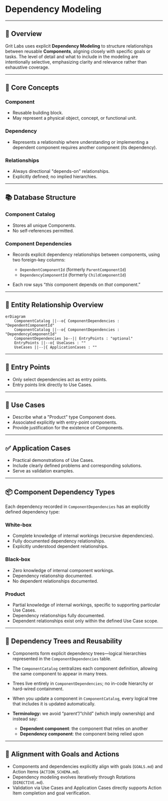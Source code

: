 # Dependency Modeling

---

## 📌 Overview

Grit Labs uses explicit **Dependency Modeling** to structure relationships between reusable **Components**, aligning closely with specific goals or tasks. The level of detail and what to include in the modeling are intentionally selective, emphasizing clarity and relevance rather than exhaustive coverage.

---

## 📐 Core Concepts

### Component

* Reusable building block.
* May represent a physical object, concept, or functional unit.

### Dependency

* Represents a relationship where understanding or implementing a dependent component requires another component (its dependency).

### Relationships

* Always directional "depends-on" relationships.
* Explicitly defined; no implied hierarchies.

---

## 📚 Database Structure

### Component Catalog

* Stores all unique Components.
* No self-references permitted.

### Component Dependencies

* Records explicit dependency relationships between components, using two foreign-key columns:

  * `DependentComponentId` (formerly `ParentComponentId`)
  * `DependencyComponentId` (formerly `ChildComponentId`)
* Each row says “*this* component depends on *that* component.”

---

## 🔗 Entity Relationship Overview

```mermaid
erDiagram
    ComponentCatalog ||--o{ ComponentDependencies : "DependentComponentId"
    ComponentCatalog ||--o{ ComponentDependencies : "DependencyComponentId"
    ComponentDependencies }o--|| EntryPoints : "optional"
    EntryPoints ||--o{ UseCases : ""
    UseCases ||--|{ ApplicationCases : ""
```

---

## 🎯 Entry Points

* Only select dependencies act as entry points.
* Entry points link directly to Use Cases.

---

## 🚩 Use Cases

* Describe what a "Product" type Component does.
* Associated explicitly with entry-point components.
* Provide justification for the existence of Components.

---

## ✅ Application Cases

* Practical demonstrations of Use Cases.
* Include clearly defined problems and corresponding solutions.
* Serve as validation examples.

---

## 📦 Component Dependency Types

Each dependency recorded in `ComponentDependencies` has an explicitly defined dependency type:

### White-box

* Complete knowledge of internal workings (recursive dependencies).
* Fully documented dependency relationships.
* Explicitly understood dependent relationships.

### Black-box

* Zero knowledge of internal component workings.
* Dependency relationship documented.
* No dependent relationships documented.

### Product

* Partial knowledge of internal workings, specific to supporting particular Use Cases.
* Dependency relationships fully documented.
* Dependent relationships exist only within the defined Use Case scope.

---

## 🌲 Dependency Trees and Reusability

* Components form explicit dependency trees—logical hierarchies represented in the `ComponentDependencies` table.
* The `ComponentCatalog` centralizes each component definition, allowing the same component to appear in many trees.
* Trees live entirely in `ComponentDependencies`; no in-code hierarchy or hard-wired containment.
* When you update a component in `ComponentCatalog`, every logical tree that includes it is updated automatically.
* **Terminology:** we avoid “parent”/“child” (which imply ownership) and instead say:

  * **Dependent component**: the component that relies on another
  * **Dependency component**: the component being relied upon

---

## 🔄 Alignment with Goals and Actions

* Components and dependencies explicitly align with goals (`GOALS.md`) and Action Items (`ACTION_SCHEMA.md`).
* Dependency modeling evolves iteratively through Rotations (`DIRECTIVE.md`).
* Validation via Use Cases and Application Cases directly supports Action Item completion and goal verification.
